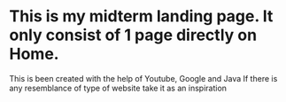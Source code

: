 # This is my midterm landing page. It only consist of 1 page directly on Home.
This is been created with the help of Youtube, Google and Java
If there is any resemblance of type of website take it as an inspiration
